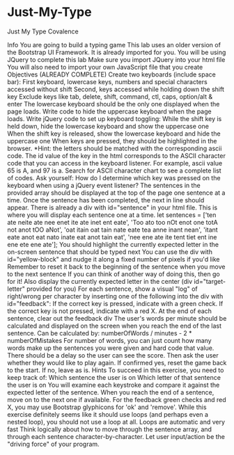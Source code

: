 # Just-My-Type

Just My Type
Covalence

Info
You are going to build a typing game
This lab uses an older version of the Bootstrap UI Framework. It is already imported for you.
You will be using JQuery to complete this lab
Make sure you import JQuery into your html file
You will also need to import your own JavaScript file that you create
Objectives
(ALREADY COMPLETE) Create two keyboards (include space bar):
First keyboard, lowercase keys, numbers and special characters accessed without shift
Second, keys accessed while holding down the shift key
Exclude keys like tab, delete, shift, command, ctl, caps, option/alt & enter
The lowercase keyboard should be the only one displayed when the page loads. Write code to hide the uppercase keyboard when the page loads.
Write jQuery code to set up keyboard toggling:
While the shift key is held down, hide the lowercase keyboard and show the uppercase one
When the shift key is released, show the lowercase keyboard and hide the uppercase one
When keys are pressed, they should be highlighted in the browser.
*Hint: the letters should be matched with the corresponding ascii code. The id value of the key in the html corresponds to the ASCII character code that you can access in the keyboard listener. For example, ascii value 65 is A, and 97 is a. Search for ASCII character chart to see a complete list of codes. Ask yourself: How do I determine which key was pressed on the keyboard when using a jQuery event listener?
The sentences in the provided array should be displayed at the top of the page one sentence at a time. Once the sentence has been completed, the next in line should appear. There is already a div with id="sentence" in your html file. This is where you will display each sentence one at a time.
let sentences = ['ten ate neite ate nee enet ite ate inet ent eate', 'Too ato too nOt enot one totA not anot tOO aNot', 'oat itain oat tain nate eate tea anne inant nean', 'itant eate anot eat nato inate eat anot tain eat', 'nee ene ate ite tent tiet ent ine ene ete ene ate'];
You should highlight the currently expected letter in the on-screen sentence that should be typed next
You can use the div with id="yellow-block" and nudge it along a fixed number of pixels if you'd like
Remember to reset it back to the beginning of the sentence when you move to the next sentence
If you can think of another way of doing this, then go for it!
Also display the currently expected letter in the center (div id="target-letter" provided for you)
For each sentence, show a visual "log" of right/wrong per character by inserting one of the following into the div with id="feedback":
If the correct key is pressed, indicate with a green check.
If the correct key is not pressed, indicate with a red X.
At the end of each sentence, clear out the feedback div
The user's words per minute should be calculated and displayed on the screen when you reach the end of the last sentence.
Can be calculated by: numberOfWords / minutes - 2 * numberOfMistakes
For number of words, you can just count how many words make up the sentences you were given and hard code that value.
There should be a delay so the user can see the score. Then ask the user whether they would like to play again.
If confirmed yes, reset the game back to the start.
If no, leave as is.
Hints
To succeed in this exercise, you need to keep track of:
Which sentence the user is on
Which letter of that sentence the user is on
You will examine each keystroke and compare it against the expected letter of the sentence. When you reach the end of a sentence, move on to the next one if available.
For the feedback green checks and red X, you may use Bootstrap glyphicons for 'ok' and 'remove'.
While this exercise definitely seems like it should use loops (and perhaps even a nested loop), you should not use a loop at all.
Loops are automatic and very fast
Think logically about how to move through the sentence array, and through each sentence character-by-character.
Let user input/action be the "driving force" of your program.
